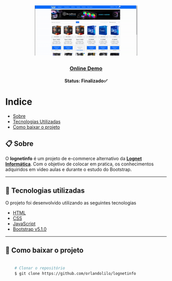 <h1 align="center">
    <img src="img/lognetinfo-preview.gif" alt="lognetinfo gif">
</h1>

<h3 align="center">
   <a href="https://lognetinfo.netlify.app/">Online Demo</a>
</h3>

<h4 align="center"> 
    Status: Finalizado✅
</h4>

# Indice

- [Sobre](#-sobre)
- [Tecnologias Utilizadas](#-Tecnologias-utilizadas)
- [Como baixar o projeto](#-Como-baixar-o-projeto)

## 📋 Sobre

O **lognetinfo** é um projeto de e-commerce alternativo da **[Lognet Informática](https://www.lognetinfo.com.br/)**. Com o objetivo de colocar em pratica, os conhecimentos adquiridos em video aulas e durante o estudo do Bootstrap.

---


## 🚀 Tecnologias utilizadas

O projeto foi desenvolvido utilizando as seguintes tecnologias 

- [HTML](https://www.w3schools.com/html/)
- [CSS](https://www.w3schools.com/css/)
- [JavaScript](https://www.javascript.com/)
- [Bootstrap v5.1.0](https://getbootstrap.com/)


---

## 📁 Como baixar o projeto

```bash

    # Clonar o repositório
    $ git clone https://github.com/orlandolilo/lognetinfo
    
```